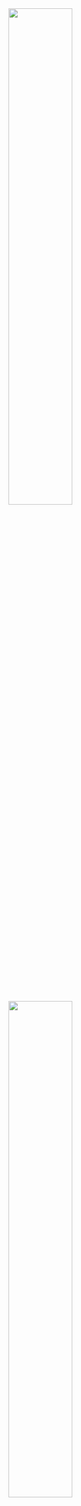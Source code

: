 <!--
**kimchanjung/kimchanjung** is a ✨ _special_ ✨ repository because its `README.md` (this file) appears on your GitHub profile.

Here are some ideas to get you started:

- 🔭 I’m currently working on ...
- 🌱 I’m currently learning ...
- 👯 I’m looking to collaborate on ...
- 🤔 I’m looking for help with ...
- 💬 Ask me about ...
- 📫 How to reach me: ...
- 😄 Pronouns: ...
- ⚡ Fun fact: ...
-->
<a href="https://github.com/anuraghazra/github-readme-stats">
  <img align="left" src="https://github-readme-stats.vercel.app/api?username=kimchanjung&show_icons=true&theme=dark"  style="width:50%"/>
</a>

<a href="https://github.com/anuraghazra/github-readme-stats" style="width:50%">
  <img align="left" src="https://github-readme-stats.vercel.app/api/top-langs/?username=kimchanjung&layout=compact"  style="width:50%"/>
</a>
